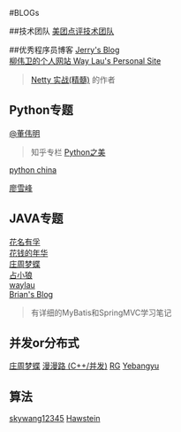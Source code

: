 #BLOGs

##技术团队
[美团点评技术团队](http://tech.meituan.com/)

##优秀程序员博客
[Jerry's Blog](http://jerrypeng.me/)  
[柳伟卫的个人网站 Way Lau's Personal Site](http://waylau.com/archive/)
> [Netty 实战(精髓)](https://www.gitbook.com/book/waylau/essential-netty-in-action/details) 的作者

## Python专题
[@董伟明](http://www.dongwm.com/blog/archives/)
> 知乎专栏 [Python之美](https://zhuanlan.zhihu.com/python-cn)


[python china](http://python-china.org/)

[廖雪峰](http://www.liaoxuefeng.com/wiki/0014316089557264a6b348958f449949df42a6d3a2e542c000)

## JAVA专题
[花名有孚](http://it.deepinmind.com/index.html)  
[花钱的年华](http://calvin1978.blogcn.com/)  
[庄周梦蝶](http://blog.fnil.net/)  
[占小狼](http://www.jianshu.com/users/90ab66c248e6/latest_articles)  
[waylau](http://waylau.com/archive/)  
[Brian's Blog](http://brianway.github.io/archive/)  
> 有详细的MyBatis和SpringMVC学习笔记  


## 并发or分布式
[庄周梦蝶](http://blog.fnil.net/)
[漫漫路 (C++/并发)](http://www.lanindex.com/)
[RG](https://laohanlinux.github.io/)
[Yebangyu](http://www.yebangyu.org/)

## 算法
[skywang12345](http://www.cnblogs.com/skywang12345/p/3603935.html)
[Hawstein](http://www.hawstein.com/)

